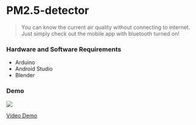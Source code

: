 # PM2.5-detector
> You can know the current air quality without connecting to internet. Just simply check out the mobile app with bluetooth turned on!
### Hardware and Software Requirements
* Arduino
* Android Studio
* Blender
### Demo
![](https://i.imgur.com/zRQiwr1.jpg)

[Video Demo](https://www.youtube.com/watch?v=nG5KKAlwMCc&t=1s)
